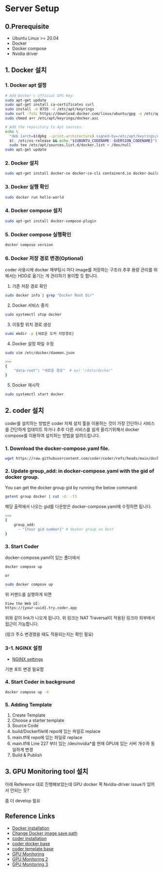 # Server Setup

## 0.Prerequisite
* Ubuntu Linux >= 20.04
* Docker
* Docker compose
* Nvidia driver

## 1. Docker 설치

### 1. Docker apt 설정

```bash
# Add Docker's official GPG key:
sudo apt-get update
sudo apt-get install ca-certificates curl
sudo install -m 0755 -d /etc/apt/keyrings
sudo curl -fsSL https://download.docker.com/linux/ubuntu/gpg -o /etc/apt/keyrings/docker.asc
sudo chmod a+r /etc/apt/keyrings/docker.asc

# Add the repository to Apt sources:
echo \
  "deb [arch=$(dpkg --print-architecture) signed-by=/etc/apt/keyrings/docker.asc] https://download.docker.com/linux/ubuntu \
  $(. /etc/os-release && echo "${UBUNTU_CODENAME:-$VERSION_CODENAME}") stable" | \
  sudo tee /etc/apt/sources.list.d/docker.list > /dev/null
sudo apt-get update
```

### 2. Docker 설치

```bash
sudo apt-get install docker-ce docker-ce-cli containerd.io docker-buildx-plugin docker-compose-plugin
```

### 3. Docker 실행 확인

```bash
sudo docker run hello-world
```

### 4. Docker compose 설치

```bash
sudo apt-get install docker-compose-plugin
```

### 5. Docker compose 실행확인

```bash
docker compose version
```

### 6. Docker 저장 경로 변경(Optional)
coder 사용시에 docker 재부팅시 마다 image를 저장하는 구조라 추후 용량 관리를 위해서는 HDD로 옮기는 게 관리하기 용이할 듯 합니다.

1. 기존 저장 경로 확인

```bash
sudo docker info | grep "Docker Root Dir"
```

2. Docker 서비스 중지

```bash
sudo systemctl stop docker
```

3. 이동할 위치 경로 생성

```bash
sudo mkdir -p {새로운 도커 저장경로}
```

4. Docker 설정 파일 수정

```bash
sudo vim /etc/docker/daemon.json

>>>
{
    "data-root": "새로운 경로"  # ex) "/data/docker"
}
```

5. Docker 재시작

```bash
sudo systemctl start docker
```

## 2. coder 설치
coder를 설치하는 방법은 coder 자체 설치 툴을 이용하는 것이 가장 간단하나 서비스를 간단하게 업데이트 하거나 추후 다른 서비스를 쉽게 올리기위해서 docker compose를 이용하여 설치하는 방법을 알려드립니다.

### 1. Download the docker-compose.yaml file.
```bash
wget https://raw.githubusercontent.com/coder/coder/refs/heads/main/docker-compose.yaml
```

### 2. Update group_add: in docker-compose.yaml with the gid of docker group.
You can get the docker group gid by running the below command:
```bash
getent group docker | cut -d: -f3
```

해당 출력에서 나오는 gid를 다운받은 docker-compose.yaml에 수정하면 됩니다.

```bash
>>>
{
    group_add:
      - "{Your gid number}" # docker group on host
}
```

### 3. Start Coder
docker-compose.yaml이 있는 폴더에서
```bash
docker compose up

or

sudo docker compose up

```

위 커맨드를 실행하게 되면

```bash
View the Web UI:
https://{your-uuid}.try.coder.app
```

위와 같이 link가 나오게 됩니다. 위 링크는 NAT Traversal이 적용된 링크라 외부에서 접근이 가능합니다.

(링크 주소 변경했을 때도 적용되는지는 확인 필요)

### 3-1. NGINX 설정
* [NGINX settings](https://coder.com/docs/tutorials/reverse-proxy-nginx)

기본 포트 변경 필요함

### 4. Start Coder in background
```bash
docker compose up -d
```

### 5. Adding Template
1. Create Template
2. Choose a starter template
3. Source Code
4. build/Dockerfile에 repo에 있는 파일로 replace
5. main.tf에 repo에 있는 파일로 replace
6. main.tf에 Line 227 부터 있는 /dev/nvidia*를 현재 GPU에 있는 서버 개수와 동일하게 변경
7. Build & Publish

## 3. GPU Monitoring tool 설치 

아래 Reference 대로 진행해보았는데 GPU docker 쪽 Nvidia-driver issue가 있어서 안되는 듯?

좀 더 develop 필요


## Reference Links
* [Docker installation](https://docs.docker.com/engine/install/ubuntu/)
* [Change Docker image save path](https://dongle94.github.io/docker/docker-image-storage-change/)
* [coder installation](https://coder.com/docs/install/docker)
* [coder docker base](https://github.com/matifali/dockerdl)
* [coder template base](https://github.com/matifali/coder-templates/tree/main)
* [GPU Monitoring](https://github.com/sungreong/gpu-monitoring-in-containers/tree/main)
* [GPU Monitoring 2](https://data-newbie.tistory.com/1005)
* [GPU Monitoring 3](https://github.com/SagiK-Repository/Monitoring?tab=readme-ov-file#docker-grafana-prometeus-%ED%99%9C%EC%9A%A9%ED%95%9C-nvidia-gpu-%EB%AA%A8%EB%8B%88%ED%84%B0%EB%A7%81)
